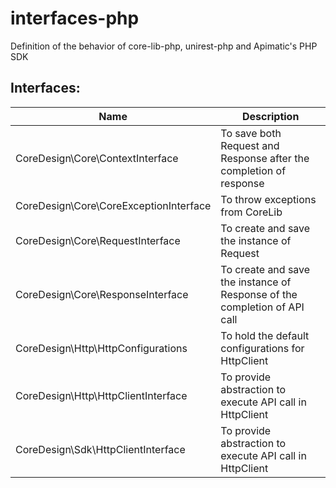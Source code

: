 # interfaces-php
Definition of the behavior of core-lib-php, unirest-php and Apimatic's PHP SDK

## Interfaces:

|Name|Description|
|---|---|
|CoreDesign\Core\ContextInterface|To save both Request and Response after the completion of response|
|CoreDesign\Core\CoreExceptionInterface|To throw exceptions from CoreLib|
|CoreDesign\Core\RequestInterface|To create and save the instance of Request|
|CoreDesign\Core\ResponseInterface|To create and save the instance of Response of the completion of API call|
|CoreDesign\Http\HttpConfigurations|To hold the default configurations for HttpClient|
|CoreDesign\Http\HttpClientInterface|To provide abstraction to execute API call in HttpClient|
|CoreDesign\Sdk\HttpClientInterface|To provide abstraction to execute API call in HttpClient|
